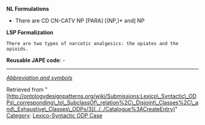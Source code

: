 __NL Formulations__



* There are CD CN-CATV NP<superclass> [PARA] [(NP<subclass>,)\* and] NP<subclass>


  

__LSP Formalization__




```
There are two types of narcotic analgesics: the opiates and the opioids.

```

__Reusable JAPE code__: -





---


_[Abbreviation and symbols](../../Community/LSPSymbols "Community:LSPSymbols")_





Retrieved from "[http://ontologydesignpatterns.org/wiki/Submissions:Lexico\_Syntactic\_ODPs\_corresponding\_to\_SubclassOf\_relation%2C\_Disjoint\_Classes%2C\_and\_Exhaustive\_Classes\_ODPs/3](../../Catalogue%3ACreateEntry)"
 [Category](http://ontologydesignpatterns.org/wiki/Special:Categories "Special:Categories"): [Lexico-Syntactic ODP Case](../../Category/Lexico-Syntactic_ODP_Case "Category:Lexico-Syntactic ODP Case")